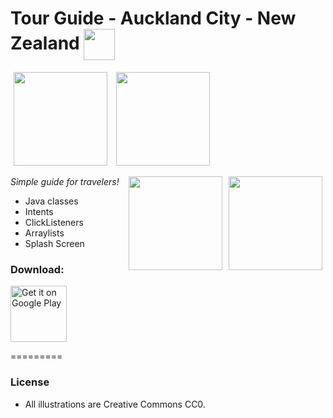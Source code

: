 Tour Guide - Auckland City - New Zealand <img src="https://upload.wikimedia.org/wikipedia/en/thumb/3/35/New_Zealand_Cricket_Cap_Insignia.svg/120px-New_Zealand_Cricket_Cap_Insignia.svg.png" width="50"  align="center" >
=================================
<img src="https://lh3.googleusercontent.com/CGigmTRmz3CuzeZGFlW5Fa5Vpe8xRWR5bsX533wKzpAB4Fy6WKAyBaF-smBOqQnGMA=h900-rw" width="150"  hspace="5">

<img src="https://lh3.googleusercontent.com/ZDqEVjop42KVd17v1396Fj6vSWh0KOnWxJnxaqrAbJJGJUSXyeML1xshzJ96O4Zo64of=h900-rw" width="150" hspace="5">

<img src="https://lh3.googleusercontent.com/5jhrvzuSfnDWI_XyWQPNn6EzFzuwIYix_xFO22qpsiiPYSGYYzCQ8zZI4U4DB4gXgQ=h900-rw" width="150" align="right" hspace="5"><img src="https://lh3.googleusercontent.com/Dq3k3QMUTq1S987xUS34Ufo4Yvysqxtciy_q3bUW5zL3Oynf2iz_ckvswlr1YRK8Ybc=h900-rw" width="150" align="right" hspace="5">

*Simple guide for travelers!*

- Java classes
- Intents
- ClickListeners
- Arraylists
- Splash Screen

### Download:

<a href="https://play.google.com/store/apps/details?id=com.tour.guide" target="_blank">
<img src="https://play.google.com/intl/en_us/badges/images/generic/en-play-badge.png" alt="Get it on Google Play" height="90"/></a>

=========

### License

- All illustrations are Creative Commons CC0.

